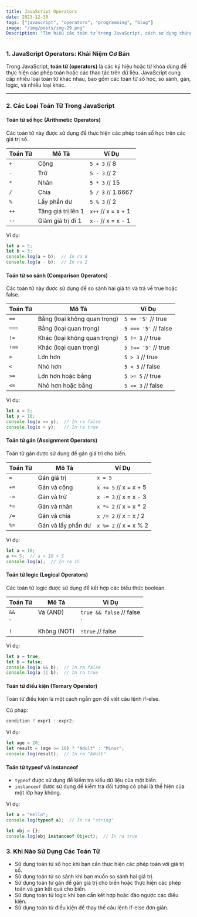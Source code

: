 ```yaml
---
title: JavaScript Operators  
date: 2023-12-30  
tags: ["javascript", "operators", "programming", "blog"]  
image: "/img/posts/img-29.png"  
Description: "Tìm hiểu các toán tử trong JavaScript, cách sử dụng chúng và phân loại các toán tử cơ bản trong ngôn ngữ này."  
---
```


### 1. JavaScript Operators: Khái Niệm Cơ Bản

Trong JavaScript, **toán tử (operators)** là các ký hiệu hoặc từ khóa dùng để thực hiện các phép toán hoặc các thao tác trên dữ liệu. JavaScript cung cấp nhiều loại toán tử khác nhau, bao gồm các toán tử số học, so sánh, gán, logic, và nhiều loại khác.

---

### 2. Các Loại Toán Tử Trong JavaScript

#### **Toán tử số học (Arithmetic Operators)**

Các toán tử này được sử dụng để thực hiện các phép toán số học trên các giá trị số.

| Toán Tử | Mô Tả            | Ví Dụ    |
|---------|-------------------|----------|
| `+`     | Cộng              | `5 + 3`  // 8  |
| `-`     | Trừ               | `5 - 3`  // 2  |
| `*`     | Nhân              | `5 * 3`  // 15 |
| `/`     | Chia              | `5 / 3`  // 1.6667|
| `%`     | Lấy phần dư       | `5 % 3`  // 2  |
| `++`    | Tăng giá trị lên 1 | `x++`    // x = x + 1 |
| `--`    | Giảm giá trị đi 1  | `x--`    // x = x - 1 |

Ví dụ:
```javascript
let a = 5;
let b = 3;
console.log(a + b);  // In ra 8
console.log(a - b);  // In ra 2
```

#### **Toán tử so sánh (Comparison Operators)**

Các toán tử này được sử dụng để so sánh hai giá trị và trả về true hoặc false.

| Toán Tử | Mô Tả                          | Ví Dụ                  |
|---------|---------------------------------|------------------------|
| `==`    | Bằng (loại không quan trọng)   | `5 == '5'` // true     |
| `===`   | Bằng (loại quan trọng)         | `5 === '5'` // false   |
| `!=`    | Khác (loại không quan trọng)   | `5 != 3` // true       |
| `!==`   | Khác (loại quan trọng)         | `5 !== '5'` // true    |
| `>`     | Lớn hơn                        | `5 > 3` // true        |
| `<`     | Nhỏ hơn                        | `5 < 3` // false       |
| `>=`    | Lớn hơn hoặc bằng             | `5 >= 5` // true       |
| `<=`    | Nhỏ hơn hoặc bằng             | `5 <= 3` // false      |

Ví dụ:
```javascript
let x = 5;
let y = 10;
console.log(x == y);  // In ra false
console.log(x < y);   // In ra true
```

#### **Toán tử gán (Assignment Operators)**

Toán tử gán được sử dụng để gán giá trị cho biến.

| Toán Tử | Mô Tả            | Ví Dụ                  |
|---------|-------------------|------------------------|
| `=`     | Gán giá trị       | `x = 5`                |
| `+=`    | Gán và cộng      | `x += 5` // x = x + 5  |
| `-=`    | Gán và trừ       | `x -= 3` // x = x - 3  |
| `*=`    | Gán và nhân      | `x *= 2` // x = x * 2  |
| `/=`    | Gán và chia       | `x /= 2` // x = x / 2  |
| `%=`    | Gán và lấy phần dư| `x %= 2` // x = x % 2  |

Ví dụ:
```javascript
let a = 10;
a += 5;  // a = 10 + 5
console.log(a);  // In ra 15
```

#### **Toán tử logic (Logical Operators)**

Các toán tử logic được sử dụng để kết hợp các biểu thức boolean.

| Toán Tử | Mô Tả            | Ví Dụ                  |
|---------|-------------------|------------------------|
| `&&`    | Và (AND)          | `true && false` // false|
| `||`    | Hoặc (OR)        | `true || false` // true |
| `!`     | Không (NOT)      | `!true` // false       |

Ví dụ:
```javascript
let a = true;
let b = false;
console.log(a && b);  // In ra false
console.log(a || b);  // In ra true
```

#### **Toán tử điều kiện (Ternary Operator)**

Toán tử điều kiện là một cách ngắn gọn để viết câu lệnh if-else.

Cú pháp:
```javascript
condition ? expr1 : expr2;
```

Ví dụ:
```javascript
let age = 20;
let result = (age >= 18) ? "Adult" : "Minor";
console.log(result);  // In ra "Adult"
```

#### **Toán tử typeof và instanceof**

- `typeof` được sử dụng để kiểm tra kiểu dữ liệu của một biến.
- `instanceof` được sử dụng để kiểm tra đối tượng có phải là thể hiện của một lớp hay không.

Ví dụ:
```javascript
let a = "Hello";
console.log(typeof a);  // In ra "string"

let obj = {};
console.log(obj instanceof Object);  // In ra true
```

### 3. Khi Nào Sử Dụng Các Toán Tử

- Sử dụng toán tử số học khi bạn cần thực hiện các phép toán với giá trị số.
- Sử dụng toán tử so sánh khi bạn muốn so sánh hai giá trị.
- Sử dụng toán tử gán để gán giá trị cho biến hoặc thực hiện các phép toán và gán kết quả cho biến.
- Sử dụng toán tử logic khi bạn cần kết hợp hoặc đảo ngược các điều kiện.
- Sử dụng toán tử điều kiện để thay thế câu lệnh if-else đơn giản.